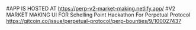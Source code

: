 #APP IS HOSTED AT 
https://perp-v2-market-making.netlify.app/
#V2 MARKET MAKING UI FOR Schelling Point Hackathon For Perpetual Protocol 
https://gitcoin.co/issue/perpetual-protocol/perp-bounties/9/100027437
